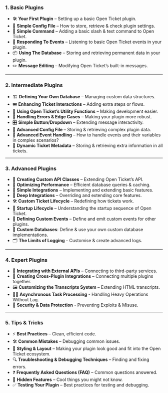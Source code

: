 ### **1. Basic Plugins**  
- 🛠️ **Your First Plugin** – Setting up a basic Open Ticket plugin.
- 📄 **Simple Config File** – How to store, retrieve & check plugin settings.
- 📢 **Simple Command** – Adding a basic slash & text command to Open Ticket.
- 📜 **Responding To Events** – Listening to basic Open Ticket events in your plugin.
- 📦 **Using The Database** – Storing and retrieving permanent data in your plugin.
- ✏️ **Message Editing** – Modifying Open Ticket’s built-in messages.
  
---  

### **2. Intermediate Plugins**  
- 🏗️ **Defining Your Own Database** – Managing custom data structures.
- 🎟️ **Enhancing Ticket Interactions** – Adding extra steps or flows.
- 🔄 **Using Open Ticket’s Utility Functions** – Making development easier.
- 🛑 **Handling Errors & Edge Cases** – Making your plugin more robust.
- 🎛️ **Simple Button/Dropdown** – Extending message interactivity.
- 📄 **Advanced Config File** – Storing & retrieving complex plugin data.
- 📢 **Advanced Event Handling** – How to handle events and their variables in complex scenarios?
- 🍪 **Dynamic Ticket Metadata** – Storing & retrieving extra information in all tickets.

---  

### **3. Advanced Plugins**  
- 🧩 **Creating Custom API Classes** – Extending Open Ticket’s API.
- 🚀 **Optimizing Performance** – Efficient database queries & caching.
- 🎯 **Simple Integrations** – Implementing and extending basic features.
- 🔗 **Deep Integrations** – Overriding and extending core features.
- 🛠️ **Custom Ticket Lifecycle** – Redefining how tickets work.
- 🚦 **Startup Lifecycle** – Understanding the startup sequence of Open Ticket.
- 🎤 **Defining Custom Events** – Define and emit custom events for other plugins.
- 💾 **Custom Databases**: Define & use your own custom database implementations.
- 🗂️ **The Limits of Logging** - Customise & create advanced logs.
---  

### **4. Expert Plugins**  
- 🔄 **Integrating with External APIs** – Connecting to third-party services.
- 🔌 **Creating Cross-Plugin Integrations** – Connecting multiple plugins together.
- 🖼️ **Customizing the Transcripts System** – Extending HTML transcripts.
- 😵‍💫 **Asynchronous Task Processing** - Handling Heavy Operations Without Lag.
- 🚨 **Security & Data Protection** - Preventing Exploits & Misuse.
---  

### **5. Tips & Tricks**  
- ⚡ **Best Practices** – Clean, efficient code.
- 🛠️ **Common Mistakes** – Debugging common issues.
- 🎨 **Styling & Layout** – Making your plugin look good and fit into the Open Ticket ecosystem.
- 🔍 **Troubleshooting & Debugging Techniques** – Finding and fixing errors.
- ❓ **Frequently Asked Questions (FAQ)** – Common questions answered.
- 📌 **Hidden Features** – Cool things you might not know.
- ✅ **Testing Your Plugin** – Best practices for testing and debugging.